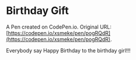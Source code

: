 # Birthday Gift

A Pen created on CodePen.io. Original URL: [https://codepen.io/xsmeke/pen/pogRQdR](https://codepen.io/xsmeke/pen/pogRQdR).

Everybody say Happy Birthday to the birthday girl!!!
